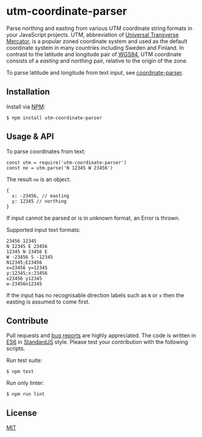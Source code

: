 # utm-coordinate-parser

Parse northing and easting from various UTM coordinate string formats in your JavaScript projects. UTM, abbreviation of [Universal Transverse Mercator](https://en.wikipedia.org/wiki/Universal_Transverse_Mercator_coordinate_system), is a popular zoned coordinate system and used as the default coordinate system in many countries including Sweden and Finland. In contrast to the latitude and longitude pair of [WGS84](https://en.wikipedia.org/wiki/World_Geodetic_System), UTM coordinate consists of a *easting* and *northing* pair, relative to the origin of the zone.

To parse latitude and longitude from text input, see [coordinate-parser](https://www.npmjs.com/package/coordinate-parser).

## Installation

Install via [NPM](https://www.npmjs.com/package/utm-coordinate-parser):

    $ npm install utm-coordinate-parser

## Usage & API

To parse coordinates from text:

    const utm = require('utm-coordinate-parser')
    const ne = utm.parse('N 12345 W 23456')

The result `ne` is an object:

    {
      x: -23456, // easting
      y: 12345 // northing
    }

If input cannot be parsed or is in unknown format, an Error is thrown.

Supported input text formats:

    23456 12345
    N 12345 E 23456
    12345 N 23456 E
    W -23456 S -12345
    N12345;E23456
    x=23456 y=12345
    y:12345;x:23456
    x23456 y12345
    w-23456n12345

If the input has no recognisable direction labels such as `N` or `x` then the easting is assumed to come first.

## Contribute

Pull requests and [bug reports](https://github.com/axelpale/node-lib-template/issues) are highly appreciated. The code is written in [ES6](https://en.wikipedia.org/wiki/ECMAScript) in [StandardJS](https://standardjs.com/) style. Please test your contribution with the following scripts.

Run test suite:

    $ npm test

Run only linter:

    $ npm run lint

## License

[MIT](LICENSE)
